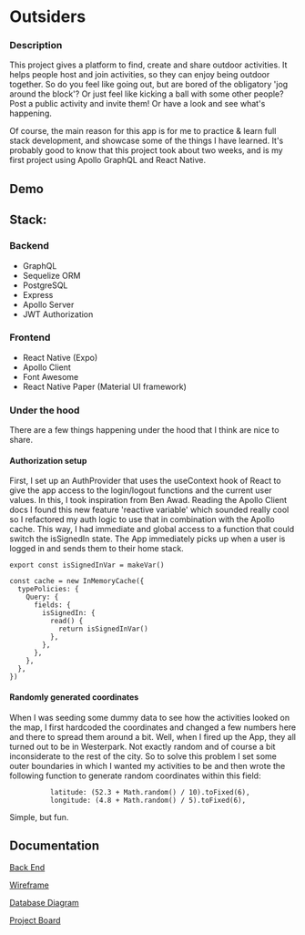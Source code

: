 # Outsiders

### Description

This project gives a platform to find, create and share outdoor activities. It helps people host and join activities, so they can enjoy being outdoor together. So do you feel like going out, but are bored of the obligatory 'jog around the block'? Or just feel like kicking a ball with some other people? Post a public activity and invite them! Or have a look and see what's happening.

Of course, the main reason for this app is for me to practice & learn full stack development, and showcase some of the things I have learned. It's probably good to know that this project took about two weeks, and is my first project using Apollo GraphQL and React Native.

## Demo




## Stack:

### Backend

- GraphQL
- Sequelize ORM
- PostgreSQL
- Express
- Apollo Server
- JWT Authorization

### Frontend

- React Native (Expo)
- Apollo Client
- Font Awesome
- React Native Paper (Material UI framework)

### Under the hood

There are a few things happening under the hood that I think are nice to share. 

#### Authorization setup
First, I set up an AuthProvider that uses the useContext hook of React to give the app access to the login/logout functions and the current user values. In this, I took inspiration from Ben Awad. Reading the Apollo Client docs I found this new feature 'reactive variable' which sounded really cool so I refactored my auth logic to use that in combination with the Apollo cache. This way, I had immediate and global access to a function that could switch the isSignedIn state. The App immediately picks up when a user is logged in and sends them to their home stack. 

```
export const isSignedInVar = makeVar()

const cache = new InMemoryCache({
  typePolicies: {
    Query: {
      fields: {
        isSignedIn: {
          read() {
            return isSignedInVar()
          },
        },
      },
    },
  },
})
```

#### Randomly generated coordinates
When I was seeding some dummy data to see how the activities looked on the map, I first hardcoded the coordinates and changed a few numbers here and there to spread them around a bit. Well, when I fired up the App, they all turned out to be in Westerpark. Not exactly random and of course a bit inconsiderate to the rest of the city. So to solve this problem I set some outer boundaries in which I wanted my activities to be and then wrote the following function to generate random coordinates within this field: 

``` 
          latitude: (52.3 + Math.random() / 10).toFixed(6),
          longitude: (4.8 + Math.random() / 5).toFixed(6),
```

Simple, but fun.

## Documentation

[Back End](https://github.com/svenve-git/outsiders-backend)

[Wireframe](./docs/Wireframe_v1.png)

[Database Diagram](./docs/Database_diagram.png)

[Project Board](./docs/Project_Board_Screenshot.png)
